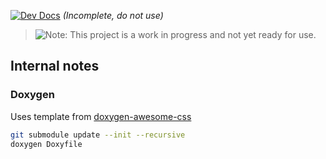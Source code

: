 [![Dev Docs](https://img.shields.io/badge/docs-dev-blue.svg)](https://domschl.github.io/IndraTok/html/index.html) _(Incomplete, do not use)_

> ![Note:](http://img.shields.io/badge/📝-Note:-green.svg?style=flat) This project is a work in progress and not yet ready for use.

## Internal notes

### Doxygen

Uses template from [doxygen-awesome-css](https://jothepro.github.io/doxygen-awesome-css/)

```bash
git submodule update --init --recursive
doxygen Doxyfile
```
